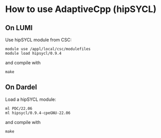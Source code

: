 # How to use AdaptiveCpp (hipSYCL)

## On LUMI

Use hipSYCL module from CSC:
```
module use /appl/local/csc/modulefiles
module load hipsycl/0.9.4
```

and compile with
```
make
```

## On Dardel

Load a hipSYCL module:
```
ml PDC/22.06
ml hipsycl/0.9.4-cpeGNU-22.06
```

and compile with
```
make
```

